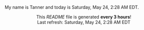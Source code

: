 My name is Tanner and today is Saturday, May 24, 2:28 AM EDT.

<p align="center">This <i>README</i> file is generated <b>every 3 hours</b>!</br>Last refresh: Saturday, May 24, 2:28 AM EDT<br /></p>

